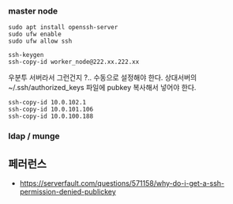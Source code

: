 
### master node ###

```
sudo apt install openssh-server
sudo ufw enable
sudo ufw allow ssh
```

```
ssh-keygen
ssh-copy-id worker_node@222.xx.222.xx
```

우분투 서버라서 그런건지 ?.. 수동으로 설정해야 한다. 상대서버의 ~/.ssh/authorized_keys 파일에 pubkey 복사해서 넣어야 한다.
```
ssh-copy-id 10.0.102.1
ssh-copy-id 10.0.101.106
ssh-copy-id 10.0.100.188
```


### ldap / munge ###






## 페러런스 ##

* https://serverfault.com/questions/571158/why-do-i-get-a-ssh-permission-denied-publickey
